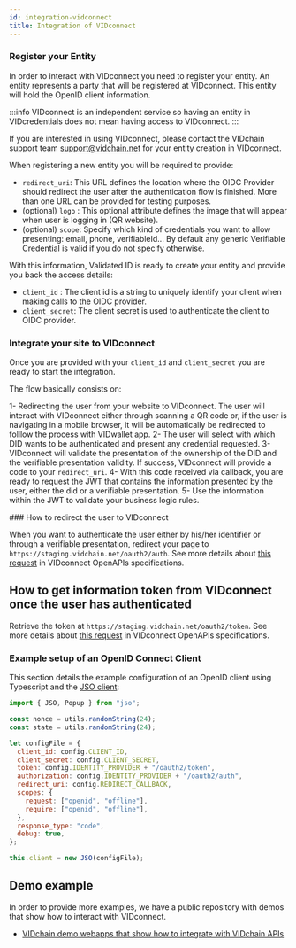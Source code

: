 ```yaml
---
id: integration-vidconnect
title: Integration of VIDconnect
---
```


### Register your Entity

In order to interact with VIDconnect you need to register your entity. An entity represents a party that will be registered at VIDconnect. This entity will hold the OpenID client information.

:::info
VIDconnect is an independent service so having an entity in VIDcredentials does not mean having access to VIDconnect.
:::

If you are interested in using VIDconnect, please contact the VIDchain support team [support@vidchain.net](mailto:support@vidchain.net) for your entity creation in VIDconnect.

When registering a new entity you will be required to provide:

- `redirect_uri`: This URL defines the location where the OIDC Provider should redirect the user after the authentication flow is finished. More than one URL can be provided for testing purposes.
- (optional) `logo` : This optional attribute defines the image that will appear when user is logging in (QR website).
- (optional) `scope`: Specify which kind of credentials you want to allow presenting: email, phone, verifiableId... By default any generic Verifiable Credential is valid if you do not specify otherwise.

With this information, Validated ID is ready to create your entity and provide you back the access details:

- `client_id` : The client id is a string to uniquely identify your client when making calls to the OIDC provider.
- `client_secret`: The client secret is used to authenticate the client to OIDC provider.

### Integrate your site to VIDconnect

Once you are provided with your `client_id` and `client_secret` you are ready to start the integration.

The flow basically consists on:

1- Redirecting the user from your website to VIDconnect. The user will interact with VIDconnect either through scanning a QR code or, if the user is navigating in a mobile browser, it will be automatically be redirected to folllow the process with VIDwallet app.
2- The user will select with which DID wants to be authenticated and present any credential requested.
3- VIDconnect will validate the presentation of the ownership of the DID and the verifiable presentation validity. If success, VIDconnect will provide a code to your `redirect_uri`.
4- With this code received via callback, you are ready to request the JWT that contains the information presented by the user, either the did or a verifiable presentation.
5- Use the information within the JWT to validate your business logic rules.

### How to redirect the user to VIDconnect

When you want to authenticate the user either by his/her identifier or through a verifiable presentation, redirect your page to `https://staging.vidchain.net/oauth2/auth`. See more details about [this request](https://docs.vidchain.net/vidconnect-openapi/redirect-the-user-to-vi-dconnect) in VIDconnect OpenAPIs specifications.

## How to get information token from VIDconnect once the user has authenticated

Retrieve the token at `https://staging.vidchain.net/oauth2/token`. See more details about [this request](https://docs.vidchain.net/vidconnect-openapi/get-information-token-from-vi-dconnect-once-the-user-has-authenticated) in VIDconnect OpenAPIs specifications.

### Example setup of an OpenID Connect Client

This section details the example configuration of an OpenID client using Typescript and the [JSO client](https://www.npmjs.com/package/jso):

```javascript
import { JSO, Popup } from "jso";

const nonce = utils.randomString(24);
const state = utils.randomString(24);

let configFile = {
  client_id: config.CLIENT_ID,
  client_secret: config.CLIENT_SECRET,
  token: config.IDENTITY_PROVIDER + "/oauth2/token",
  authorization: config.IDENTITY_PROVIDER + "/oauth2/auth",
  redirect_uri: config.REDIRECT_CALLBACK,
  scopes: {
    request: ["openid", "offline"],
    require: ["openid", "offline"],
  },
  response_type: "code",
  debug: true,
};

this.client = new JSO(configFile);
```

## Demo example

In order to provide more examples, we have a public repository with demos that show how to interact with VIDconnect.

- [VIDchain demo webapps that show how to integrate with VIDchain APIs](https://github.com/validatedid/VIDchain-demo-v2)
